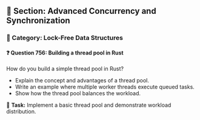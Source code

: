 ## 📘 Section: Advanced Concurrency and Synchronization
### 🔹 Category: Lock-Free Data Structures
#### ❓ Question 756: Building a thread pool in Rust

How do you build a simple thread pool in Rust?

- Explain the concept and advantages of a thread pool.
- Write an example where multiple worker threads execute queued tasks.
- Show how the thread pool balances the workload.

🔧 **Task:** Implement a basic thread pool and demonstrate workload distribution.
